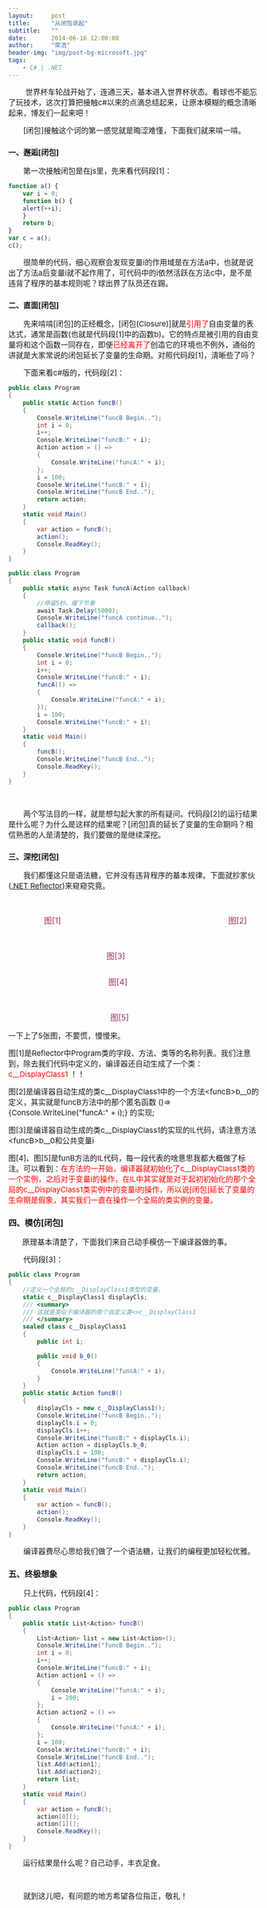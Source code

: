 ```yaml
---
layout:     post
title:      "从闭包说起"
subtitle:   ""
date:       2014-06-16 12:00:00
author:     "荣浩"
header-img: "img/post-bg-microsoft.jpg"
tags:
    - C# | .NET
---
```


<p><span style="font-size: 15px;">&nbsp;　　世界杯车轮战开始了，连通三天，基本进入世界杯状态。看球也不能忘了玩技术，这次打算把接触c#以来的点滴总结起来，让原本模糊的概念清晰起来，博友们一起来吧！</span></p>
<p><span style="font-size: 15px;">　　[闭包]接触这个词的第一感觉就是晦涩难懂，下面我们就来啃一啃。</span></p>
<h3><span style="font-size: 15px;">一、邂逅[闭包]</span></h3>
<p><span style="font-size: 15px;">　　第一次接触闭包是在js里，先来看代码段[1]：</span></p>


``` js
function a() { 
    var i = 0; 
    function b() { 
    alert(++i); 
    } 
    return b; 
} 
var c = a(); 
c(); 
```

<p><span style="font-size: 15px;">　　很简单的代码，细心观察会发现变量i的作用域是在方法a中，也就是说出了方法a后变量i就不起作用了，可代码中的i依然活跃在方法c中，是不是违背了程序的基本规则呢？球出界了队员还在踢。</span></p>
<h3><span style="font-size: 15px;">二、直面[闭包]</span></h3>
<p><span style="font-size: 15px;">　　先来啃啃[闭包]的正经概念，[闭包(Closure)]就是<span style="color: #ff0000;">引用了</span>自由变量的表达式，通常是函数(也就是代码段[1]中的函数b)。它的特点是被引用的自由变量将和这个函数一同存在，即使<span style="color: #ff0000;">已经离开了</span>创造它的环境也不例外，通俗的讲就是大家常说的闭包延长了变量的生命期。对照代码段[1]，清晰些了吗？</span></p>
<p><span style="font-size: 15px;">　　下面来看c#版的，代码段[2]：</span></p>

``` csharp
public class Program
{
    public static Action funcB()
    {
        Console.WriteLine("funcB Begin..");
        int i = 0;
        i++;
        Console.WriteLine("funcB:" + i);
        Action action = () =>
        {
            Console.WriteLine("funcA:" + i);
        };
        i = 100;
        Console.WriteLine("funcB:" + i);
        Console.WriteLine("funcB End..");
        return action;
    }
    static void Main()
    {
        var action = funcB();
        action();
        Console.ReadKey();
    }
}
```

``` csharp
public class Program
{
    public static async Task funcA(Action callback)
    {
        //停留5秒，缓下节奏
        await Task.Delay(5000);
        Console.WriteLine("funcA continue..");
        callback();
    }
    public static void funcB()
    {
        Console.WriteLine("funcB Begin..");
        int i = 0;
        i++;
        Console.WriteLine("funcB:" + i);
        funcA(() =>
        {
            Console.WriteLine("funcA:" + i);
        });
        i = 100;
        Console.WriteLine("funcB:" + i);
    }
    static void Main()
    {
        funcB();
        Console.WriteLine("funcB End..");
        Console.ReadKey();
    }
}
```

<p>&nbsp;</p>
<p><span style="font-size: 15px;">　　两个写法目的一样，就是想勾起大家的所有疑问。代码段[2]的运行结果是什么呢？为什么是这样的结果呢？[闭包]真的延长了变量的生命期吗？相信熟悉的人是清楚的，我们要做的是继续深挖。</span></p>
<h3><span style="font-size: 15px;">三、深挖[闭包]</span></h3>
<p><span style="font-size: 15px;">　　我们都懂这只是语法糖，它并没有违背程序的基本规律。</span><span style="font-size: 15px;">下面就抄家伙(<a href="http://cn.bing.com/knows/search?intlF=0&amp;q=.net+reflector&amp;FORM=HDRSC4" target="_blank">.NET Reflector</a>)来窥窥究竟。</span></p>
<p><span style="font-size: 15px;"><img src="http://images.cnitblog.com/i/300379/201406/152312059525303.png" alt="" />&nbsp; &nbsp; &nbsp; &nbsp; &nbsp; &nbsp; &nbsp; &nbsp; &nbsp;&nbsp;<img src="http://images.cnitblog.com/i/300379/201406/152324411553822.png" alt="" /></span></p>
<p>&nbsp;&nbsp;&nbsp;&nbsp;&nbsp;&nbsp;&nbsp;&nbsp;&nbsp;&nbsp;&nbsp;&nbsp;&nbsp;&nbsp;&nbsp;&nbsp;&nbsp;<span style="color: #993366;"><span style="font-size: 16px;"> 图[1]&nbsp;</span>&nbsp;</span>&nbsp;&nbsp;&nbsp;&nbsp;&nbsp;&nbsp;&nbsp;&nbsp;&nbsp;&nbsp;&nbsp;&nbsp;&nbsp;&nbsp;&nbsp;&nbsp;&nbsp;&nbsp;&nbsp;&nbsp;&nbsp;&nbsp;&nbsp;&nbsp;&nbsp;&nbsp;&nbsp;&nbsp;&nbsp;&nbsp;&nbsp;&nbsp;&nbsp;&nbsp;&nbsp;&nbsp;&nbsp;&nbsp;&nbsp;&nbsp;&nbsp;&nbsp;&nbsp;&nbsp;&nbsp;&nbsp;&nbsp;&nbsp;&nbsp;&nbsp;&nbsp;&nbsp;&nbsp;&nbsp;&nbsp;&nbsp;&nbsp;&nbsp;&nbsp;&nbsp;&nbsp;&nbsp;&nbsp;&nbsp;&nbsp;&nbsp;&nbsp;&nbsp;&nbsp;&nbsp;&nbsp;&nbsp;&nbsp;&nbsp;&nbsp;&nbsp;&nbsp;&nbsp;&nbsp; &nbsp;&nbsp;<span style="color: #993366; font-size: 16px;"> 图[2]</span></p>
<p><span style="font-size: 15px;">&nbsp; <img src="http://images.cnitblog.com/i/300379/201406/152324552493261.png" alt="" /></span></p>
<p>&nbsp;&nbsp;&nbsp;&nbsp;&nbsp;&nbsp;&nbsp;&nbsp;&nbsp;&nbsp;&nbsp;&nbsp;&nbsp;&nbsp;&nbsp;&nbsp;&nbsp;&nbsp;&nbsp;&nbsp;&nbsp;&nbsp;&nbsp;&nbsp;&nbsp;&nbsp;&nbsp;&nbsp;&nbsp;&nbsp;&nbsp;&nbsp;&nbsp;&nbsp;&nbsp;&nbsp;&nbsp;&nbsp;&nbsp;&nbsp;&nbsp;&nbsp;&nbsp;&nbsp;&nbsp;&nbsp;&nbsp;&nbsp; <span style="color: #0000ff;">&nbsp;</span><span style="color: #993366; font-size: 16px;">图[3]</span></p>
<p><span style="font-size: 15px;"><img src="http://images.cnitblog.com/i/300379/201406/152326328588548.png" alt="" /></span></p>
<p>&nbsp;&nbsp;&nbsp;&nbsp;&nbsp;&nbsp;&nbsp;&nbsp;&nbsp;&nbsp;&nbsp;&nbsp;&nbsp;&nbsp;&nbsp;&nbsp;&nbsp;&nbsp;&nbsp;&nbsp;&nbsp;&nbsp;&nbsp;&nbsp;&nbsp;&nbsp;&nbsp;&nbsp;&nbsp;&nbsp;&nbsp;&nbsp;&nbsp;&nbsp;&nbsp;&nbsp;&nbsp;&nbsp;&nbsp;&nbsp;&nbsp;&nbsp;&nbsp;&nbsp;&nbsp;&nbsp;&nbsp;&nbsp;&nbsp; &nbsp;<span style="color: #993366; font-size: 16px;">图[4]</span></p>
<p><span style="font-size: 15px;">&nbsp; <img src="http://images.cnitblog.com/i/300379/201406/152322172641829.png" alt="" /></span></p>
<p>&nbsp;&nbsp;&nbsp;&nbsp;&nbsp;&nbsp;&nbsp;&nbsp;&nbsp;&nbsp;&nbsp;&nbsp;&nbsp;&nbsp;&nbsp;&nbsp;&nbsp;&nbsp;&nbsp;&nbsp;&nbsp;&nbsp;&nbsp;&nbsp;&nbsp;&nbsp;&nbsp;&nbsp;&nbsp;&nbsp;&nbsp;&nbsp;&nbsp;&nbsp;&nbsp;&nbsp;&nbsp;&nbsp;&nbsp;&nbsp;&nbsp;&nbsp;&nbsp;&nbsp;&nbsp;&nbsp;&nbsp;&nbsp;&nbsp;&nbsp;&nbsp;&nbsp;<span style="color: #993366; font-size: 16px;">图[5]</span></p>
<p><span style="font-size: 15px;">一下上了5张图，不要慌，慢慢来。</span></p>
<p><span style="font-size: 15px;">图[1]是Reflector中Program类的字段、方法、类等的名称列表。我们注意到，除去我们代码中定义的，编译器还自动生成了一个类：<span style="color: #ff0000;">c__DisplayClass1</span> ！！</span></p>
<p><span style="font-size: 15px;">图[2]是编译器自动生成的类c__DisplayClass1中的一个方法&lt;funcB&gt;b__0的定义，其实就是funcB方法中的那个匿名函数 ()=&gt;{Console.WriteLine("funcA:" + i);} 的实现;</span></p>
<p><span style="font-size: 15px;">图[3]是编译器自动生成的类c__DisplayClass1的实现的IL代码，请注意方法&lt;funcB&gt;b__0和公共变量i</span></p>
<p><span style="font-size: 15px;">图[4]、图[5]是funB方法的IL代码，每一段代表的啥意思我都大概做了标注。可以看到：<span style="color: #ff0000;">在方法的一开始，编译器就初始化了c__DisplayClass1类的一个实例，之后对于变量i的操作，在IL中其实就是对于起初初始化的那个全局的c__DisplayClass1类实例中的变量i的操作，所以说[闭包]延长了变量的生命期是假象，其实我们一直在操作一个全局的类实例的变量。</span><br /></span></p>
<h3>四、模仿[闭包]</h3>
<p>　　<span style="font-size: 15px;">原理基本清楚了，下面我们来自己动手模仿一下编译器做的事。</span></p>
<p><span style="font-size: 15px;">　　代码段[3]：</span></p>

``` csharp
public class Program
{
    //定义一个全局的c__DisplayClass1类型的变量。
    static c__DisplayClass1 displayCls;
    /// <summary>
    /// 这就是类似于编译器的那个自定义类<>c__DisplayClass1
    /// </summary>
    sealed class c__DisplayClass1
    {
        public int i;

        public void b_0()
        {
            Console.WriteLine("funcA:" + i);
        }
    }
    public static Action funcB()
    {
        displayCls = new c__DisplayClass1();
        Console.WriteLine("funcB Begin..");
        displayCls.i = 0;
        displayCls.i++;
        Console.WriteLine("funcB:" + displayCls.i);
        Action action = displayCls.b_0;
        displayCls.i = 100;
        Console.WriteLine("funcB:" + displayCls.i);
        Console.WriteLine("funcB End..");
        return action;
    }
    static void Main()
    {
        var action = funcB();
        action();
        Console.ReadKey();
    }
}
```

<p><span style="font-size: 15px;">　　编译器费尽心思给我们做了一个语法糖，让我们的编程更加轻松优雅。</span></p>
<h3>五、终极想象</h3>
<p><span style="font-size: 15px;">　　只上代码，代码段[4]：</span></p>

``` csharp
public class Program
{
    public static List<Action> funcB()
    {
        List<Action> list = new List<Action>();
        Console.WriteLine("funcB Begin..");
        int i = 0;
        i++;
        Console.WriteLine("funcB:" + i);
        Action action1 = () =>
        {
            Console.WriteLine("funcA:" + i);
            i = 200;
        };
        Action action2 = () =>
        {
            Console.WriteLine("funcA:" + i);
        };
        i = 100;
        Console.WriteLine("funcB:" + i);
        Console.WriteLine("funcB End..");
        list.Add(action1);
        list.Add(action2);
        return list;
    }
    static void Main()
    {
        var action = funcB();
        action[0]();
        action[1]();
        Console.ReadKey();
    }
}
```

<p>　<span style="font-size: 15px;">　运行结果是什么呢？自己动手，丰衣足食</span>。</p>
<p>&nbsp;</p>
<p><span style="font-size: 15px;">　　就到这儿吧，有问题的地方希望各位指正，敬礼！</span></p>
<p><span style="font-size: 15px;">　　</span></p>